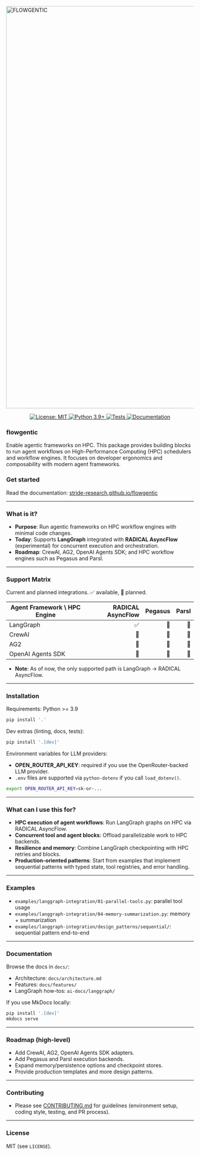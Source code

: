 
<img width="1920" height="1080" alt="FLOWGENTIC" src="https://github.com/user-attachments/assets/9fc877a6-1c61-4b7e-bd14-00f4befd9e27" />

<p align="center">
  <a href="https://opensource.org/licenses/MIT">
    <img src="https://img.shields.io/badge/License-MIT-green.svg" alt="License: MIT">
  </a>
  <a href="https://www.python.org/downloads/">
    <img src="https://img.shields.io/badge/python-3.9+-blue.svg" alt="Python 3.9+">
  </a>
  <a href="https://github.com/radical-cybertools/radical.asyncflow/actions/workflows/tests.yml">
    <img src="https://github.com/radical-cybertools/radical.asyncflow/actions/workflows/tests.yml/badge.svg?branch=main" alt="Tests">
  </a>
  <a href="https://github.com/radical-cybertools/radical.asyncflow/actions/workflows/docs.yml">
    <img src="https://github.com/radical-cybertools/radical.asyncflow/actions/workflows/docs.yml/badge.svg" alt="Documentation">
  </a>
</p>

### flowgentic

Enable agentic frameworks on HPC. This package provides building blocks to run agent workflows on High-Performance Computing (HPC) schedulers and workflow engines. It focuses on developer ergonomics and composability with modern agent frameworks.

### Get started

Read the documentation: [stride-research.github.io/flowgentic](https://stride-research.github.io/flowgentic/)

---

### What is it?

- **Purpose**: Run agentic frameworks on HPC workflow engines with minimal code changes.
- **Today**: Supports **LangGraph** integrated with **RADICAL AsyncFlow** (experimental) for concurrent execution and orchestration.
- **Roadmap**: CrewAI, AG2, OpenAI Agents SDK; and HPC workflow engines such as Pegasus and Parsl.

---

### Support Matrix

Current and planned integrations. ✅ available, 🚧 planned.

| Agent Framework \ HPC Engine | RADICAL AsyncFlow | Pegasus | Parsl |
|---|---:|---:|---:|
| LangGraph | ✅ | 🚧 | 🚧 |
| CrewAI | 🚧 | 🚧 | 🚧 |
| AG2 | 🚧 | 🚧 | 🚧 |
| OpenAI Agents SDK | 🚧 | 🚧 | 🚧 |

- **Note**: As of now, the only supported path is LangGraph → RADICAL AsyncFlow.

---

### Installation

Requirements: Python >= 3.9

```bash
pip install '.'
```

Dev extras (linting, docs, tests):

```bash
pip install '.[dev]'
```

Environment variables for LLM providers:

- **OPEN_ROUTER_API_KEY**: required if you use the OpenRouter-backed LLM provider.
- `.env` files are supported via `python-dotenv` if you call `load_dotenv()`.

```bash
export OPEN_ROUTER_API_KEY=sk-or-...
```

---

### What can I use this for?

- **HPC execution of agent workflows**: Run LangGraph graphs on HPC via RADICAL AsyncFlow.
- **Concurrent tool and agent blocks**: Offload parallelizable work to HPC backends.
- **Resilience and memory**: Combine LangGraph checkpointing with HPC retries and blocks.
- **Production-oriented patterns**: Start from examples that implement sequential patterns with typed state, tool registries, and error handling.


---

### Examples

- `examples/langgraph-integration/01-parallel-tools.py`: parallel tool usage
- `examples/langgraph-integration/04-memory-summarization.py`: memory + summarization
- `examples/langgraph-integration/design_patterns/sequential/`: sequential pattern end-to-end

---

### Documentation

Browse the docs in `docs/`:

- Architecture: `docs/architecture.md`
- Features: `docs/features/`
- LangGraph how-tos: `ai-docs/langgraph/`

If you use MkDocs locally:

```bash
pip install '.[dev]'
mkdocs serve
```

---

### Roadmap (high-level)

- Add CrewAI, AG2, OpenAI Agents SDK adapters.
- Add Pegasus and Parsl execution backends.
- Expand memory/persistence options and checkpoint stores.
- Provide production templates and more design patterns.

---

### Contributing

- Please see [CONTRIBUTING.md](CONTRIBUTING.md) for guidelines (environment setup, coding style, testing, and PR process).


---

### License

MIT (see `LICENSE`).


